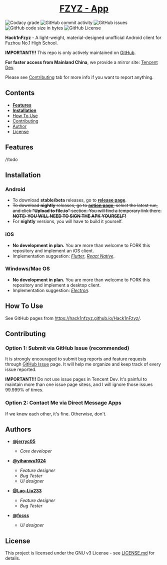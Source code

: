 <h1 align="center">
  <a href="https://github.com/Hack1nFzyz/Hack1nFzyz/">FZYZ - App</a>
</h1>

![Codacy grade](https://api.codacy.com/project/badge/Grade/136746dfb0aa4df1ad2e9bc950188e64?isInternal=true)
![GitHub commit activity](https://img.shields.io/github/commit-activity/y/Hack1nFzyz/Hack1nFzyz.svg)
![GitHub issues](https://img.shields.io/github/issues/Hack1nFzyz/Hack1nFzyz.svg)
![GitHub code size in bytes](https://img.shields.io/github/languages/code-size/Hack1nFzyz/Hack1nFzyz.svg)
![GitHub License](https://img.shields.io/github/license/Hack1nFzyz/Hack1nFzyz.svg)

**Hack1nFzyz** - A light-weight, material-designed unofficial Android client for Fuzhou No.1 High School.

**IMPORTANT!!!** This repo is only actively maintained on [GitHub](<https://github.com/Hack1nFzyz/Hack1nFzyz>).

**For faster access from Mainland China**, we provide a mirror site: [Tencent Dev](<https://dev.tencent.com/u/jerryc05/p/Hack1nFzyz/git>).

Please see [Contributing](#user-content-contributing) tab for more info if you want to report anything.

## Contents

-   [**Features**](#user-content-features)
-   [**Installation**](#user-content-installation)
-   [How To Use](#user-content-how-to-use)
-   [Contributing](#user-content-contributing)
-   [Author](#user-content-author)
-   [License](#user-content-license)

## Features
//todo

## Installation

### Android
-   To download **stable/beta** releases, go to **[release page](<https://github.com/Hack1nFzyz/Hack1nFzyz/releases>)**.
-   <del>To download **nightly** releases, go to **[action page](<https://github.com/Hack1nFzyz/Hack1nFzyz/actions>)**, select the latest run, and click "**Upload to file.io**" section. You will find a temporary link there. **NOTE: YOU WILL NEED TO SIGN THE APK YOURSELF!**</del>
-   For **nightly** versions, you will have to build it yourself.

### iOS
-   **No development in plan.** You are more than welcome to FORK this repository and implement an iOS client.
-   Implementation suggestion: [*Flutter*](<https://flutter.dev/>), [*React Native*](<https://facebook.github.io/react-native/>).

### Windows/Mac OS
-   **No development in plan.** You are more than welcome to FORK this repository and implement a desktop client.
-   Implementation suggestion: [*Electron*](<https://electronjs.org/>).

## How To Use

See GitHub pages from <https://hack1nfzyz.github.io/Hack1nFzyz/>.

## Contributing

### Option 1: Submit via GitHub Issue (recommended)

It is strongly encouraged to submit bug reports and feature requests through [GitHub Issue](https://github.com/Hack1nFzyz/Hack1nFzyz/issues) page. It will help me organize and keep track of every issue reported.

**IMPORTANT!!!** Do not use issue pages in Tencent Dev. It's painful to maintain more than one issue page sitess, and I will ignore those issues 99.999% of times.

### Option 2: Contact Me via Direct Message Apps

If we knew each other, it's fine. Otherwise, don't.

## Authors

-   **[@jerryc05](<https://github.com/jerryc05>)**
    -   *Core developer*

-   **[@yihanwu1024](<https://github.com/yihanwu1024>)**
    -   *Feature designer*
    -    *Bug Tester*
    -   *UI designer*

-   **[@Lao-Liu233](<https://github.com/Lao-Liu233>)**
    -   *Feature designer*
    -    *Bug Tester*

-   **[@focss](<https://github.com/focss>)**
	-    *UI designer*

## License

This project is licensed under the GNU v3 License - see [LICENSE.md](https://github.com/Hack1nFzyz/Hack1nFzyz/blob/master/LICENSE) for details.
